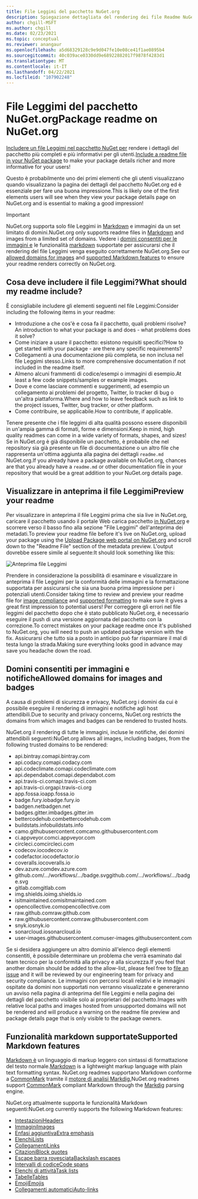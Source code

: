 ```yaml
---
title: File Leggimi del pacchetto NuGet.org
description: Spiegazione dettagliata del rendering dei file Readme NuGet.org e delle operazioni da eseguire quando si verificano problemi.
author: chgill-MSFT
ms.author: chgill
ms.date: 02/23/2021
ms.topic: conceptual
ms.reviewer: anangaur
ms.openlocfilehash: a5d68329128c9e9d047fe10e08ce41f1ae0895b4
ms.sourcegitcommit: 40c039ace0330dd9e68922882017f9878f4283d1
ms.translationtype: MT
ms.contentlocale: it-IT
ms.lasthandoff: 04/22/2021
ms.locfileid: "107902248"
---
```

# <a name="package-readme-on-nugetorg"></a><span data-ttu-id="f2206-103">File Leggimi del pacchetto NuGet.org</span><span class="sxs-lookup"><span data-stu-id="f2206-103">Package readme on NuGet.org</span></span>

<span data-ttu-id="f2206-104">[Includere un file Leggimi nel pacchetto NuGet per](https://docs.microsoft.com/nuget/reference/msbuild-targets#packagereadmefile) rendere i dettagli del pacchetto più completi e più informativi per gli utenti.</span><span class="sxs-lookup"><span data-stu-id="f2206-104">[Include a readme file in your NuGet package](https://docs.microsoft.com/nuget/reference/msbuild-targets#packagereadmefile) to make your package details richer and more informative for your users!</span></span>

<span data-ttu-id="f2206-105">Questo è probabilmente uno dei primi elementi che gli utenti visualizzano quando visualizzano la pagina dei dettagli del pacchetto NuGet.org ed è essenziale per fare una buona impressione.</span><span class="sxs-lookup"><span data-stu-id="f2206-105">This is likely one of the first elements users will see when they view your package details page on NuGet.org and is essential to making a good impression!</span></span>

> [!IMPORTANT]
> <span data-ttu-id="f2206-106">NuGet.org supporta solo file Leggimi in [Markdown](https://daringfireball.net/projects/markdown/) e immagini da un set limitato di domini.</span><span class="sxs-lookup"><span data-stu-id="f2206-106">NuGet.org only supports readme files in [Markdown](https://daringfireball.net/projects/markdown/) and images from a limited set of domains.</span></span> <span data-ttu-id="f2206-107">Vedere i [domini consentiti per le immagini e](#allowed-domains-for-images-and-badges) le funzionalità [markdown](#supported-markdown-features) supportate per assicurarsi che il rendering del file Leggimi venga eseguito correttamente NuGet.org.</span><span class="sxs-lookup"><span data-stu-id="f2206-107">See our [allowed domains for images](#allowed-domains-for-images-and-badges) and [supported Markdown features](#supported-markdown-features) to ensure your readme renders correctly on NuGet.org.</span></span>

## <a name="what-should-my-readme-include"></a><span data-ttu-id="f2206-108">Cosa deve includere il file Leggimi?</span><span class="sxs-lookup"><span data-stu-id="f2206-108">What should my readme include?</span></span>

<span data-ttu-id="f2206-109">È consigliabile includere gli elementi seguenti nel file Leggimi:</span><span class="sxs-lookup"><span data-stu-id="f2206-109">Consider including the following items in your readme:</span></span>
* <span data-ttu-id="f2206-110">Introduzione a che cos'è e cosa fa il pacchetto, quali problemi risolve?</span><span class="sxs-lookup"><span data-stu-id="f2206-110">An introduction to what your package is and does - what problems does it solve?</span></span>
* <span data-ttu-id="f2206-111">Come iniziare a usare il pacchetto: esistono requisiti specifici?</span><span class="sxs-lookup"><span data-stu-id="f2206-111">How to get started with your package - are there any specific requirements?</span></span>
* <span data-ttu-id="f2206-112">Collegamenti a una documentazione più completa, se non inclusa nel file Leggimi stesso.</span><span class="sxs-lookup"><span data-stu-id="f2206-112">Links to more comprehensive documentation if not included in the readme itself.</span></span>
* <span data-ttu-id="f2206-113">Almeno alcuni frammenti di codice/esempi o immagini di esempio.</span><span class="sxs-lookup"><span data-stu-id="f2206-113">At least a few code snippets/samples or example images.</span></span>
* <span data-ttu-id="f2206-114">Dove e come lasciare commenti e suggerimenti, ad esempio un collegamento ai problemi del progetto, Twitter, lo tracker di bug o un'altra piattaforma.</span><span class="sxs-lookup"><span data-stu-id="f2206-114">Where and how to leave feedback such as link to the project issues, Twitter, bug tracker, or other platform.</span></span>
* <span data-ttu-id="f2206-115">Come contribuire, se applicabile.</span><span class="sxs-lookup"><span data-stu-id="f2206-115">How to contribute, if applicable.</span></span>

<span data-ttu-id="f2206-116">Tenere presente che i file leggimi di alta qualità possono essere disponibili in un'ampia gamma di formati, forme e dimensioni.</span><span class="sxs-lookup"><span data-stu-id="f2206-116">Keep in mind, high quality readmes can come in a wide variety of formats, shapes, and sizes!</span></span> <span data-ttu-id="f2206-117">Se in NuGet.org è già disponibile un pacchetto, è probabile che nel repository sia già presente un file di documentazione o un altro file che rappresenta un'ottima aggiunta alla pagina dei dettagli `readme.md` NuGet.org.</span><span class="sxs-lookup"><span data-stu-id="f2206-117">If you already have a package available on NuGet.org, chances are that you already have a `readme.md` or other documentation file in your repository that would be a great addition to your NuGet.org details page.</span></span>

## <a name="preview-your-readme"></a><span data-ttu-id="f2206-118">Visualizzare in anteprima il file Leggimi</span><span class="sxs-lookup"><span data-stu-id="f2206-118">Preview your readme</span></span>

<span data-ttu-id="f2206-119">Per visualizzare in anteprima il file Leggimi prima che sia live in NuGet.org, caricare il pacchetto usando il portale Web carica pacchetto [in NuGet.org](https://docs.microsoft.com/nuget/nuget-org/publish-a-package#web-portal-use-the-upload-package-tab-on-nugetorg) e scorrere verso il basso fino alla sezione "File Leggimi" dell'anteprima dei metadati.</span><span class="sxs-lookup"><span data-stu-id="f2206-119">To preview your readme file before it's live on NuGet.org, upload your package using the [Upload Package web portal on NuGet.org](https://docs.microsoft.com/nuget/nuget-org/publish-a-package#web-portal-use-the-upload-package-tab-on-nugetorg) and scroll down to the "Readme File" section of the metadata preview.</span></span> <span data-ttu-id="f2206-120">L'output dovrebbe essere simile al seguente:</span><span class="sxs-lookup"><span data-stu-id="f2206-120">It should look something like this:</span></span>

![Anteprima file Leggimi](media\readme-upload-preview.PNG)

<span data-ttu-id="f2206-122">Prendere in considerazione la possibilità di [](#allowed-domains-for-images-and-badges) esaminare e [](#supported-markdown-features) visualizzare in anteprima il file Leggimi per la conformità delle immagini e la formattazione supportata per assicurarsi che sia una buona prima impressione per i potenziali utenti.</span><span class="sxs-lookup"><span data-stu-id="f2206-122">Consider taking time to review and preview your readme file for [image compliance](#allowed-domains-for-images-and-badges) and [supported formatting](#supported-markdown-features) to make sure it gives a great first impression to potential users!</span></span> <span data-ttu-id="f2206-123">Per correggere gli errori nel file leggimi del pacchetto dopo che è stato pubblicato NuGet.org, è necessario eseguire il push di una versione aggiornata del pacchetto con la correzione.</span><span class="sxs-lookup"><span data-stu-id="f2206-123">To correct mistakes on your package readme once it's published to NuGet.org, you will need to push an updated package version with the fix.</span></span> <span data-ttu-id="f2206-124">Assicurarsi che tutto sia a posto in anticipo può far risparmiare il mal di testa lungo la strada.</span><span class="sxs-lookup"><span data-stu-id="f2206-124">Making sure everything looks good in advance may save you headache down the road.</span></span>
## <a name="allowed-domains-for-images-and-badges"></a><span data-ttu-id="f2206-125">Domini consentiti per immagini e notifiche</span><span class="sxs-lookup"><span data-stu-id="f2206-125">Allowed domains for images and badges</span></span>

<span data-ttu-id="f2206-126">A causa di problemi di sicurezza e privacy, NuGet.org i domini da cui è possibile eseguire il rendering di immagini e notifiche agli host attendibili.</span><span class="sxs-lookup"><span data-stu-id="f2206-126">Due to security and privacy concerns, NuGet.org restricts the domains from which images and badges can be rendered to trusted hosts.</span></span> 

<span data-ttu-id="f2206-127">NuGet.org il rendering di tutte le immagini, incluse le notifiche, dei domini attendibili seguenti:</span><span class="sxs-lookup"><span data-stu-id="f2206-127">NuGet.org allows all images, including badges, from the following trusted domains to be rendered:</span></span>
* <span data-ttu-id="f2206-128">api.bintray.com</span><span class="sxs-lookup"><span data-stu-id="f2206-128">api.bintray.com</span></span>
* <span data-ttu-id="f2206-129">api.codacy.com</span><span class="sxs-lookup"><span data-stu-id="f2206-129">api.codacy.com</span></span>
* <span data-ttu-id="f2206-130">api.codeclimate.com</span><span class="sxs-lookup"><span data-stu-id="f2206-130">api.codeclimate.com</span></span>
* <span data-ttu-id="f2206-131">api.dependabot.com</span><span class="sxs-lookup"><span data-stu-id="f2206-131">api.dependabot.com</span></span>
* <span data-ttu-id="f2206-132">api.travis-ci.com</span><span class="sxs-lookup"><span data-stu-id="f2206-132">api.travis-ci.com</span></span>
* <span data-ttu-id="f2206-133">api.travis-ci.org</span><span class="sxs-lookup"><span data-stu-id="f2206-133">api.travis-ci.org</span></span>
* <span data-ttu-id="f2206-134">app.fossa.io</span><span class="sxs-lookup"><span data-stu-id="f2206-134">app.fossa.io</span></span>
* <span data-ttu-id="f2206-135">badge.fury.io</span><span class="sxs-lookup"><span data-stu-id="f2206-135">badge.fury.io</span></span>
* <span data-ttu-id="f2206-136">badgen.net</span><span class="sxs-lookup"><span data-stu-id="f2206-136">badgen.net</span></span>
* <span data-ttu-id="f2206-137">badges.gitter.im</span><span class="sxs-lookup"><span data-stu-id="f2206-137">badges.gitter.im</span></span>
* <span data-ttu-id="f2206-138">bettercodehub.com</span><span class="sxs-lookup"><span data-stu-id="f2206-138">bettercodehub.com</span></span>
* <span data-ttu-id="f2206-139">buildstats.info</span><span class="sxs-lookup"><span data-stu-id="f2206-139">buildstats.info</span></span>
* <span data-ttu-id="f2206-140">camo.githubusercontent.com</span><span class="sxs-lookup"><span data-stu-id="f2206-140">camo.githubusercontent.com</span></span>
* <span data-ttu-id="f2206-141">ci.appveyor.com</span><span class="sxs-lookup"><span data-stu-id="f2206-141">ci.appveyor.com</span></span>
* <span data-ttu-id="f2206-142">circleci.com</span><span class="sxs-lookup"><span data-stu-id="f2206-142">circleci.com</span></span>
* <span data-ttu-id="f2206-143">codecov.io</span><span class="sxs-lookup"><span data-stu-id="f2206-143">codecov.io</span></span>
* <span data-ttu-id="f2206-144">codefactor.io</span><span class="sxs-lookup"><span data-stu-id="f2206-144">codefactor.io</span></span>
* <span data-ttu-id="f2206-145">coveralls.io</span><span class="sxs-lookup"><span data-stu-id="f2206-145">coveralls.io</span></span>
* <span data-ttu-id="f2206-146">dev.azure.com</span><span class="sxs-lookup"><span data-stu-id="f2206-146">dev.azure.com</span></span>
* <span data-ttu-id="f2206-147">github.com/.../workflows/.../badge.svg</span><span class="sxs-lookup"><span data-stu-id="f2206-147">github.com/.../workflows/.../badge.svg</span></span>
* <span data-ttu-id="f2206-148">gitlab.com</span><span class="sxs-lookup"><span data-stu-id="f2206-148">gitlab.com</span></span>
* <span data-ttu-id="f2206-149">img.shields.io</span><span class="sxs-lookup"><span data-stu-id="f2206-149">img.shields.io</span></span>
* <span data-ttu-id="f2206-150">isitmaintained.com</span><span class="sxs-lookup"><span data-stu-id="f2206-150">isitmaintained.com</span></span>
* <span data-ttu-id="f2206-151">opencollective.com</span><span class="sxs-lookup"><span data-stu-id="f2206-151">opencollective.com</span></span>
* <span data-ttu-id="f2206-152">raw.github.com</span><span class="sxs-lookup"><span data-stu-id="f2206-152">raw.github.com</span></span>
* <span data-ttu-id="f2206-153">raw.githubusercontent.com</span><span class="sxs-lookup"><span data-stu-id="f2206-153">raw.githubusercontent.com</span></span>
* <span data-ttu-id="f2206-154">snyk.io</span><span class="sxs-lookup"><span data-stu-id="f2206-154">snyk.io</span></span>
* <span data-ttu-id="f2206-155">sonarcloud.io</span><span class="sxs-lookup"><span data-stu-id="f2206-155">sonarcloud.io</span></span>
* <span data-ttu-id="f2206-156">user-images.githubusercontent.com</span><span class="sxs-lookup"><span data-stu-id="f2206-156">user-images.githubusercontent.com</span></span>

<span data-ttu-id="f2206-157">Se si desidera aggiungere un altro dominio all'elenco degli [](https://github.com/NuGet/NuGetGallery/issues) elementi consentiti, è possibile determinare un problema che verrà esaminato dal team tecnico per la conformità alla privacy e alla sicurezza.</span><span class="sxs-lookup"><span data-stu-id="f2206-157">If you feel that another domain should be added to the allow-list, please feel free to [file an issue](https://github.com/NuGet/NuGetGallery/issues) and it will be reviewed by our engineering team for privacy and security compliance.</span></span> <span data-ttu-id="f2206-158">Le immagini con percorsi locali relativi e le immagini ospitate da domini non supportati non verranno visualizzate e genereranno un avviso nella pagina di anteprima del file Leggimi e nella pagina dei dettagli del pacchetto visibile solo ai proprietari del pacchetto.</span><span class="sxs-lookup"><span data-stu-id="f2206-158">Images with relative local paths and images hosted from unsupported domains will not be rendered and will produce a warning on the readme file preview and package details page that is only visible to the package owners.</span></span>

## <a name="supported-markdown-features"></a><span data-ttu-id="f2206-159">Funzionalità markdown supportate</span><span class="sxs-lookup"><span data-stu-id="f2206-159">Supported Markdown features</span></span>
<span data-ttu-id="f2206-160">[Markdown è](https://daringfireball.net/projects/markdown/) un linguaggio di markup leggero con sintassi di formattazione del testo normale.</span><span class="sxs-lookup"><span data-stu-id="f2206-160">[Markdown](https://daringfireball.net/projects/markdown/) is a lightweight markup language with plain text formatting syntax.</span></span> <span data-ttu-id="f2206-161">NuGet.org readmes supportano Markdown conforme a [CommonMark](https://commonmark.org/) tramite il [motore di analisi Markdig.](https://github.com/lunet-io/markdig)</span><span class="sxs-lookup"><span data-stu-id="f2206-161">NuGet.org readmes support [CommonMark](https://commonmark.org/) compliant Markdown through the [Markdig](https://github.com/lunet-io/markdig) parsing engine.</span></span>

<span data-ttu-id="f2206-162">NuGet.org attualmente supporta le funzionalità Markdown seguenti:</span><span class="sxs-lookup"><span data-stu-id="f2206-162">NuGet.org currently supports the following Markdown features:</span></span>
* [<span data-ttu-id="f2206-163">Intestazioni</span><span class="sxs-lookup"><span data-stu-id="f2206-163">Headers</span></span>](https://spec.commonmark.org/0.29/#atx-headings)
* [<span data-ttu-id="f2206-164">Immagini</span><span class="sxs-lookup"><span data-stu-id="f2206-164">Images</span></span>](https://spec.commonmark.org/0.29/#images)
* [<span data-ttu-id="f2206-165">Enfasi aggiuntiva</span><span class="sxs-lookup"><span data-stu-id="f2206-165">Extra emphasis</span></span>](https://github.com/xoofx/markdig/blob/master/src/Markdig.Tests/Specs/EmphasisExtraSpecs.md)
* [<span data-ttu-id="f2206-166">Elenchi</span><span class="sxs-lookup"><span data-stu-id="f2206-166">Lists</span></span>](https://spec.commonmark.org/0.29/#lists)
* [<span data-ttu-id="f2206-167">Collegamenti</span><span class="sxs-lookup"><span data-stu-id="f2206-167">Links</span></span>](https://spec.commonmark.org/0.29/#links)
* [<span data-ttu-id="f2206-168">Citazioni</span><span class="sxs-lookup"><span data-stu-id="f2206-168">Block quotes</span></span>](https://spec.commonmark.org/0.29/#block-quotes)
* [<span data-ttu-id="f2206-169">Escape barra rovesciata</span><span class="sxs-lookup"><span data-stu-id="f2206-169">Backslash escapes</span></span>](https://spec.commonmark.org/0.29/#backslash-escapes)
* [<span data-ttu-id="f2206-170">Intervalli di codice</span><span class="sxs-lookup"><span data-stu-id="f2206-170">Code spans</span></span>](https://spec.commonmark.org/0.29/#code-spans)
* [<span data-ttu-id="f2206-171">Elenchi di attività</span><span class="sxs-lookup"><span data-stu-id="f2206-171">Task lists</span></span>](https://github.com/xoofx/markdig/blob/master/src/Markdig.Tests/Specs/TaskListSpecs.md)
* [<span data-ttu-id="f2206-172">Tabelle</span><span class="sxs-lookup"><span data-stu-id="f2206-172">Tables</span></span>](https://github.com/xoofx/markdig/blob/master/src/Markdig.Tests/Specs/PipeTableSpecs.md)
* [<span data-ttu-id="f2206-173">Emoji</span><span class="sxs-lookup"><span data-stu-id="f2206-173">Emojis</span></span>](https://github.com/xoofx/markdig/blob/master/src/Markdig.Tests/Specs/EmojiSpecs.md)
* [<span data-ttu-id="f2206-174">Collegamenti automatici</span><span class="sxs-lookup"><span data-stu-id="f2206-174">Auto-links</span></span>](https://github.com/xoofx/markdig/blob/master/src/Markdig.Tests/Specs/AutoLinks.md)


